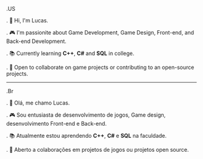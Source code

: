 .US

. 👋 Hi, I'm Lucas.

. 🎮 I'm passionite about Game Development, Game Design, Front-end, and Back-end Development.

. 📚 Currently learning **C++**, **C#** and **SQL** in college.

. 🤝 Open to collaborate on game projects or contributing to an open-source projects.

--------------------------------------------------------------------------------------------------------------------------------------------------------------
.Br

. 👋 Olá, me chamo Lucas.

. 🎮 Sou entusiasta de desenvolvimento de jogos, Game design, desenvolvimento Front-end e Back-end.

. 📚 Atualmente estou aprendendo **C++**, **C#** e **SQL** na faculdade.

. 🤝 Aberto a colaborações em projetos de jogos ou projetos open source.
